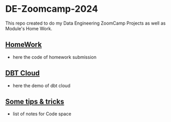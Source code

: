 # DE-Zoomcamp-2024
This repo created to do my Data Engineering ZoomCamp Projects as well as Module's Home Work.


## <a href = 'https://github.com/Metwaa/DE-Zoomcamp-2024/tree/main/DE-HomeWork'> HomeWork </a>
- here the code of homework submission 

## <a href = 'https://github.com/Metwaa/DE-Zoomcamp-2024/tree/main/dbt_nyc_taxi_data'> DBT Cloud </a>
- here the demo of dbt cloud 

## <a href = 'https://github.com/Metwaa/DE-Zoomcamp-2024/blob/main/CodeSpace_StepByStep.md'> Some tips & tricks </a>
- list of notes for Code space